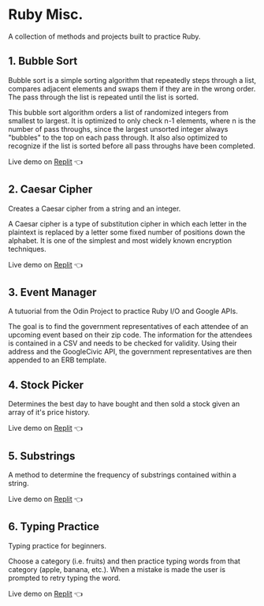 # Ruby Misc.

A collection of methods and projects built to practice Ruby.

## 1. Bubble Sort

Bubble sort is a simple sorting algorithm that repeatedly steps through a list, compares adjacent elements and swaps them if they are in the wrong order. The pass through the list is repeated until the list is sorted.

This bubble sort algorithm orders a list of randomized integers from smallest to largest. It is optimized to only check n-1 elements, where n is the number of pass throughs, since the largest unsorted integer always "bubbles" to the top on each pass through. It also also optimized to recognize if the list is sorted before all pass throughs have been completed.

Live demo on [Replit](https://replit.com/@gregolive/Bubble-Sort) 👈

## 2. Caesar Cipher

Creates a Caesar cipher from a string and an integer.

A Caesar cipher is a type of substitution cipher in which each letter in the plaintext is replaced by a letter some fixed number of positions down the alphabet. It is one of the simplest and most widely known encryption techniques.

Live demo on [Replit](https://replit.com/@gregolive/Caesar-Cipher) 👈

## 3. Event Manager

A tutuorial from the Odin Project to practice Ruby I/O and Google APIs.

The goal is to find the government representatives of each attendee of an upcoming event based on their zip code. The information for the attendees is contained in a CSV and needs to be checked for validity. Using their address and the GoogleCivic API, the government representatives are then appended to an ERB template.

## 4. Stock Picker

Determines the best day to have bought and then sold a stock given an array of it's price history.

Live demo on [Replit](https://replit.com/@gregolive/Stock-Picker) 👈

## 5. Substrings

A method to determine the frequency of substrings contained within a string.

Live demo on [Replit](https://replit.com/@gregolive/Substrings) 👈

## 6. Typing Practice

Typing practice for beginners.

Choose a category (i.e. fruits) and then practice typing words from that category (apple, banana, etc.). When a mistake is made the user is prompted to retry typing the word.

Live demo on [Replit](https://replit.com/@gregolive/Typing-Practice) 👈